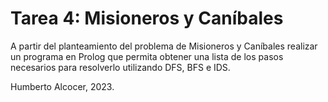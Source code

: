 # Tarea 4: Misioneros y Caníbales

A partir del planteamiento del problema de Misioneros y Caníbales realizar un
programa en Prolog que permita obtener una lista de los pasos necesarios para
resolverlo utilizando DFS, BFS e IDS.

Humberto Alcocer, 2023.
